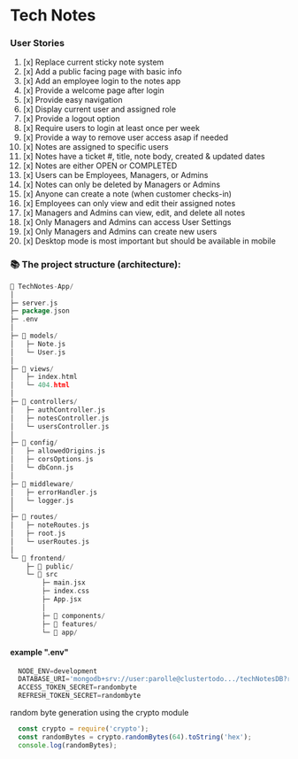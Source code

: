 # Tech Notes




### User Stories

1. [x] Replace current sticky note system
2. [x] Add a public facing page with basic info 
3. [x] Add an employee login to the notes app 
4. [x] Provide a welcome page after login 
5. [x] Provide easy navigation
6. [x] Display current user and assigned role 
7. [x] Provide a logout option 
8. [x] Require users to login at least once per week
9. [x] Provide a way to remove user access asap if needed 
10. [x] Notes are assigned to specific users 
11. [x] Notes have a ticket #, title, note body, created & updated dates
12. [x] Notes are either OPEN or COMPLETED 
13. [x] Users can be Employees, Managers, or Admins 
14. [x] Notes can only be deleted by Managers or Admins 
15. [x] Anyone can create a note (when customer checks-in)
16. [x] Employees can only view and edit their assigned notes  
17. [x] Managers and Admins can view, edit, and delete all notes 
18. [x] Only Managers and Admins can access User Settings 
19. [x] Only Managers and Admins can create new users 
20. [x] Desktop mode is most important but should be available in mobile 

### 📚 The project structure (architecture):

```go
📁 TechNotes-App/
│
├─ server.js
├─ package.json
├─ .env
│
├─ 📁 models/
│   ├─ Note.js
│   └─ User.js
│
├─ 📁 views/
│   ├─ index.html
│   └─ 404.html
│
├─ 📁 controllers/
│   ├─ authController.js
│   ├─ notesController.js
│   └─ usersController.js
│
├─ 📁 config/
│   ├─ allowedOrigins.js
│   ├─ corsOptions.js
│   └─ dbConn.js
│
├─ 📁 middleware/
│   ├─ errorHandler.js
│   └─ logger.js
│
├─ 📁 routes/
│   ├─ noteRoutes.js
│   ├─ root.js
│   └─ userRoutes.js
│
└─ 📁 frontend/
    ├─ 📁 public/
    └─ 📁 src
        ├─ main.jsx
        ├─ index.css
        ├─ App.jsx
        │
        ├─ 📁 components/
        ├─ 📁 features/
        └─ 📁 app/

```


#### example ".env"

```go
  NODE_ENV=development
  DATABASE_URI='mongodb+srv://user:parolle@clustertodo.../techNotesDB?retryWrites=true&w=majority'
  ACCESS_TOKEN_SECRET=randombyte
  REFRESH_TOKEN_SECRET=randombyte
```

random byte generation using the crypto module
```javascript
  const crypto = require('crypto');
  const randomBytes = crypto.randomBytes(64).toString('hex');
  console.log(randomBytes);

```












